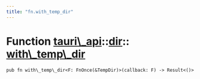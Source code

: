 ```yaml
---
title: "fn.with_temp_dir"
---
```


# Function [tauri\\\_api](/docs/api/rust/tauri\_api/../index.html)::​[dir](/docs/api/rust/tauri\_api/index.html)::​[with\\\_temp\\\_dir](/docs/api/rust/tauri\_api/)

    pub fn with\_temp\_dir<F: FnOnce(&TempDir)>(callback: F) -> Result<()>

      